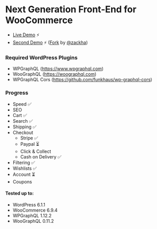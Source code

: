 # Next Generation Front-End for WooCommerce

* [Live Demo](https://demo.woonuxt.com/) ⚡️
* [Second Demo](https://github.com/zackha/woonuxt) ⚡️ ([Fork](https://github.com/zackha/woonuxt) by [@zackha](https://github.com/zackha))

### Required WordPress Plugins
* WPGraphQL (https://www.wpgraphql.com)
* WooGraphQL (https://woographql.com)
* WPGraphQL Cors (https://github.com/funkhaus/wp-graphql-cors)

### Progress
 * Speed ✅
 * SEO 
 * Cart ✅
 * Search ✅
 * Shipping ✅
 * Checkout
   * Stripe ✅
   * Paypal ⏳
   * Click & Collect 
   * Cash on Delivery ✅
 * Filtering ✅
 * Wishlists ✅
 * Account ⏳
 * Coupons

#### Tested up to: 
* WordPress 6.1.1
* WooCommerce 6.9.4
* WPGraphQL 1.12.2
* WooGraphQL 0.11.2
